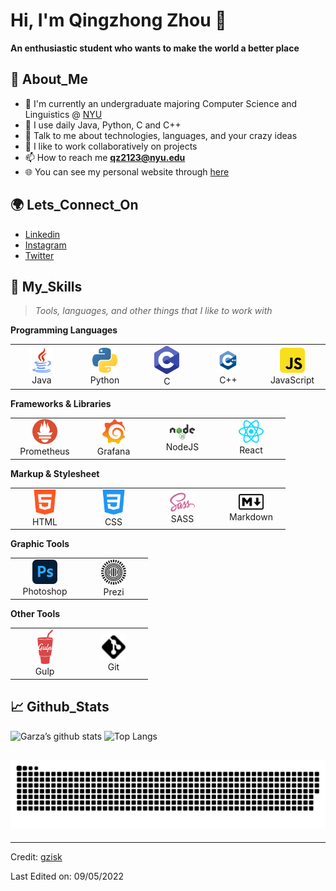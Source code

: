 # Hi, I'm Qingzhong Zhou 👋
**An enthusiastic student who wants to make the world a better place**
## 🤵 About_Me

- 🌱 I'm currently an undergraduate majoring Computer Science and Linguistics @ [NYU](https://www.nyu.edu) 
- 🤔 I use daily Java, Python, C and C++
- 💬 Talk to me about technologies, languages, and your crazy ideas
- 👯 I like to work collaboratively on projects
- 📫 How to reach me **qz2123@nyu.edu**
- 🌐 You can see my personal website through [here](https://garzazhou.com/)

## 🌍 Lets_Connect_On


- [Linkedin ](https://www.linkedin.com/in/gzzz)
- [Instagram ](https://www.instagram.com/garzazhou/)
- [Twitter](https://twitter.com/garza_zhou)
## 🚀 My_Skills

> _Tools, languages, and other things that I like to work with_

**Programming Languages**

<table>
  <tr>
	<td align="center" width="96">
      <a>
        <img src="https://raw.githubusercontent.com/gzisk/gzisk/master/image/java.svg" width="40"/>
      </a>
      <br>Java
    </td>
        <td align="center" width="96">
      <a>
        <img src="https://raw.githubusercontent.com/gzisk/gzisk/master/image/python.svg" width="40"/>
      </a>
      <br>Python
    </td>
    <td align="center" width="96">
      <a>
        <img src="https://raw.githubusercontent.com/gzisk/gzisk/master/image/c.svg" width="40"/>
      </a>
      <br>C
    </td>
    <td align="center" width="96">
      <a>
        <img src="https://raw.githubusercontent.com/gzisk/gzisk/master/image/cplusplus.svg" width="40"/>
      </a>
      <br>C++
    </td>
	<td align="center" width="96">
      <a>
        <img src="https://raw.githubusercontent.com/gzisk/gzisk/master/image/js.svg" width="40"/>
      </a>
      <br>JavaScript
    </td>

  </tr>
</table>

**Frameworks & Libraries**

<table>
  <tr>
	<td align="center" width="96">
      <a>
        <img src="https://raw.githubusercontent.com/gzisk/gzisk/master/image/prometheus.svg" width="40"/>
      </a>
      <br> Prometheus
    </td>
	<td align="center" width="96">
      <a>
        <img src="https://raw.githubusercontent.com/gzisk/gzisk/master/image/grafana.svg" width="40"/>
      </a>
      <br> Grafana
    </td>
    <td align="center" width="96">
      <a>
        <img src="https://raw.githubusercontent.com/gzisk/gzisk/master/image/nodejs.svg" width="40"/>
      </a>
      <br> NodeJS
    </td>
    <td align="center" width="96">
      <a>
        <img src="https://raw.githubusercontent.com/gzisk/gzisk/master/image/react.svg" width="40"/>
      </a>
      <br>React
    </td>
    
  </tr>
</table>

**Markup & Stylesheet**

<table>
  <tr>
    <td align="center" width="96">
      <a>
        <img src="https://raw.githubusercontent.com/gzisk/gzisk/master/image/html.svg" width="40"/>
      </a>
      <br>HTML
    </td>
    <td align="center" width="96">
      <a>
        <img src="https://raw.githubusercontent.com/gzisk/gzisk/master/image/css.svg" width="40"/>
      </a>
      <br>CSS
    </td>
    <td align="center" width="96">
      <a>
        <img src="https://raw.githubusercontent.com/gzisk/gzisk/master/image/sass.svg" width="40"/>
      </a>
      <br>SASS
    </td>
    <td align="center" width="96">
      <a>
        <img src="https://raw.githubusercontent.com/gzisk/gzisk/master/image/markdown.svg" width="40"/>
      </a>
      <br>Markdown
    </td>
  </tr>
</table>

**Graphic Tools**

<table>
  <tr>
    <td align="center" width="96">
      <a>
        <img src="https://raw.githubusercontent.com/gzisk/gzisk/master/image/photoshop.svg" width="40"/>
      </a>
      <br>Photoshop
    </td>
    <td align="center" width="96">
      <a>
        <img src="https://raw.githubusercontent.com/gzisk/gzisk/master/image/prezi.svg" width="40"/>
      </a>
      <br>Prezi
    </td>
      </tr>
</table>

**Other Tools**

<table>
  <tr>
    <td align="center" width="96">
      <a>
        <img src="https://raw.githubusercontent.com/gzisk/gzisk/master/image/gulp.svg" width="25"/>
      </a>
      <br>Gulp
    </td>
    <td align="center" width="96">
      <a>
        <img src="https://raw.githubusercontent.com/gzisk/gzisk/master/image/git.svg" width="40"/>
      </a>
      <br>Git
    </td>
  </tr>
</table>

## 📈 Github_Stats
![Garza’s github stats](https://github-readme-stats.vercel.app/api?username=gzisk&show_icons=true&title_color=19F9D8&icon_color=19F9D8&bg_color=002B36&text_color=FFFFFF)
![Top Langs](https://github-readme-stats.vercel.app/api/top-langs/?username=gzisk&layout=compact&title_color=19F9D8&icon_color=19F9D8&bg_color=002B36&text_color=FFF)
## ![snake gif](https://github.com/gzisk/gzisk/blob/output/github-contribution-grid-snake.svg)

----
Credit: [gzisk](https://github.com/gzisk)

Last Edited on: 09/05/2022

